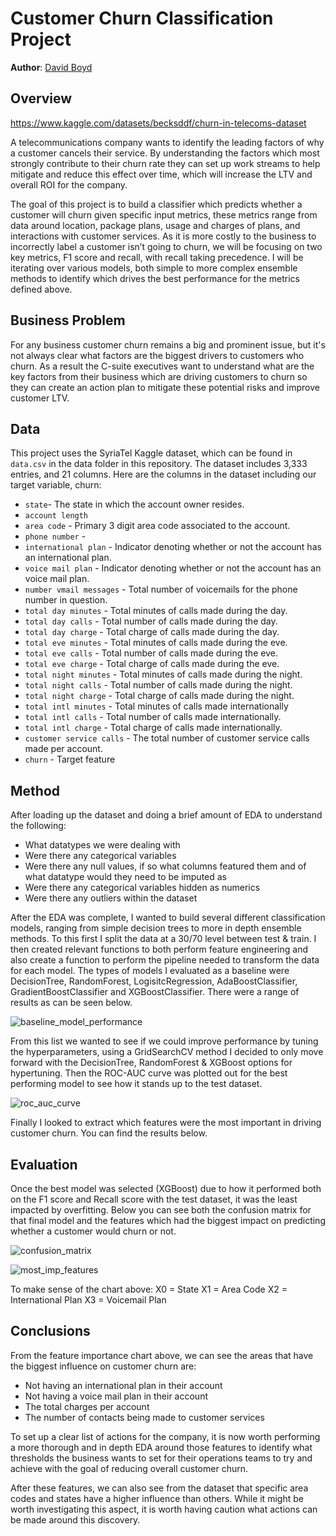 # Customer Churn Classification Project

**Author**: [David Boyd](mailto:dboyd580@gmail.com)


## Overview

https://www.kaggle.com/datasets/becksddf/churn-in-telecoms-dataset

A telecommunications company wants to identify the leading factors of why a customer cancels their service. By understanding the factors which most strongly contribute to their churn rate they can set up work streams to help mitigate and reduce this effect over time, which will increase the LTV and overall ROI for the company. 

The goal of this project is to build a classifier which predicts whether a customer will churn given specific input metrics, these metrics range from data around location, package plans, usage and charges of plans, and interactions with customer services. As it is more costly to the business to incorrectly label a customer isn’t going to churn, we will be focusing on two key metrics, F1 score and recall, with recall taking precedence. I will be iterating over various models, both simple to more complex ensemble methods to identify which drives the best performance for the metrics defined above.

## Business Problem

For any business customer churn remains a big and prominent issue, but it's not always clear what factors are the biggest drivers to customers who churn. As a result the C-suite executives want to understand what are the key factors from their business which are driving customers to churn so they can create an action plan to mitigate these potential risks and improve customer LTV.


## Data

This project uses the SyriaTel Kaggle dataset, which can be found in `data.csv` in the data folder in this repository. The dataset includes 3,333 entries, and 21 columns.  Here are the columns in the dataset including our target variable, churn:

* `state`- The state in which the account owner resides.
* `account length`
* `area code` - Primary 3 digit area code associated to the account.
* `phone number` - 
* `international plan` - Indicator denoting whether or not the account has an international plan.
* `voice mail plan` - Indicator denoting whether or not the account has an voice mail plan.
* `number vmail messages` - Total number of voicemails for the phone number in question.
* `total day minutes` - Total minutes of calls made during the day.
* `total day calls` - Total number of calls made during the day. 
* `total day charge` - Total charge of calls made during the day.
* `total eve minutes` - Total minutes of calls made during the eve.
* `total eve calls` - Total number of calls made during the eve.  
* `total eve charge` - Total charge of calls made during the eve.
* `total night minutes` - Total minutes of calls made during the night.
* `total night calls` - Total number of calls made during the night.  
* `total night charge` - Total charge of calls made during the night.
* `total intl minutes` - Total minutes of calls made internationally
* `total intl calls` - Total number of calls made internationally.
* `total intl charge` - Total charge of calls made internationally.
* `customer service calls` - The total number of customer service calls made per account.
* `churn` - Target feature

## Method

After loading up the dataset and doing a brief amount of EDA to understand the following:
* What datatypes we were dealing with
* Were there any categorical variables
* Were there any null values, if so what columns featured them and of what datatype would they need to be imputed as
* Were there any categorical variables hidden as numerics
* Were there any outliers within the dataset

After the EDA was complete, I wanted to build several different classification models, ranging from simple decision trees to more in depth ensemble methods. To this first I split the data at a 30/70 level between test & train. I then created relevant functions to both perform feature engineering and also create a function to perform the pipeline needed to transform the data for each model. The types of models I evaluated as a baseline were DecisionTree, RandomForest, LogisitcRegression, AdaBoostClassifier, GradientBoostClassifier and XGBoostClassifier. There were a range of results as can be seen below.

![baseline_model_performance](https://github.com/db495/Customer_churn_classification_project/tree/main/images/baseline_mode_performance.png)

From this list we wanted to see if we could improve performance by tuning the hyperparameters, using a GridSearchCV method I decided to only move forward with the DecisionTree, RandomForest & XGBoost options for hypertuning. Then the ROC-AUC curve was plotted out for the best performing model to see how it stands up to the test dataset.

![roc_auc_curve](https://github.com/db495/Customer_churn_classification_project/tree/main/images/roc_auc_curve.png)

Finally I looked to extract which features were the most important in driving customer churn. You can find the results below.

## Evaluation

Once the best model was selected (XGBoost) due to how it performed both on the F1 score and Recall score with the test dataset, it was the least impacted by overfitting. Below you can see both the confusion matrix for that final model and the features which had the biggest impact on predicting whether a customer would churn or not.

![confusion_matrix](https://github.com/db495/Customer_churn_classification_project/tree/main/images/confusion_matrix.png)

![most_imp_features](https://github.com/db495/Customer_churn_classification_project/tree/main/images/most_imp_features.png)

To make sense of the chart above:
X0 = State
X1 = Area Code
X2 = International Plan
X3 = Voicemail Plan

## Conclusions
From the feature importance chart above, we can see the areas that have the biggest influence on customer churn are:

* Not having an international plan in their account
* Not having a voice mail plan in their account
* The total charges per account
* The number of contacts being made to customer services

To set up a clear list of actions for the company, it is now worth performing a more thorough and in depth EDA around those features to identify what thresholds the business wants to set for their operations teams to try and achieve with the goal of reducing overall customer churn.

After these features, we can also see from the dataset that specific area codes and states have a higher influence than others. While it might be worth investigating this aspect, it is worth having caution what actions can be made around this discovery.


